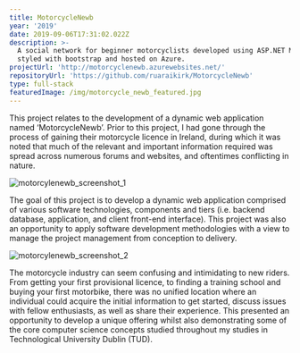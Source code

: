 ```yaml
---
title: MotorcycleNewb
year: '2019'
date: 2019-09-06T17:31:02.022Z
description: >-
  A social network for beginner motorcyclists developed using ASP.NET MVC,
  styled with bootstrap and hosted on Azure.
projectUrl: 'http://motorcyclenewb.azurewebsites.net/'
repositoryUrl: 'https://github.com/ruaraikirk/MotorcycleNewb'
type: full-stack
featuredImage: /img/motorcycle_newb_featured.jpg
---
```

This project relates to the development of a  dynamic web application named ‘MotorcycleNewb’. Prior to this project, I had gone through the process of gaining their motorcycle licence in Ireland, during which it was noted that much of the relevant and important information required was spread across numerous forums and websites, and oftentimes conflicting in nature.

![motorcylenewb_screenshot_1](/img/mcn_screenshot.png "MotorcycleNew Screenshot 1")

The goal of this project is to develop a dynamic web application comprised of various software technologies, components and tiers (i.e. backend database, application, and client front-end interface). This project was also an opportunity to apply software development methodologies with a view to manage the project management from conception to delivery.

![motorcylenewb_screenshot_2](/img/mcn_screenshot_2.png "MotorcycleNew Screenshot 2")

The motorcycle industry can seem confusing and intimidating to new riders. From getting your first provisional licence, to finding a training school and buying your first motorbike, there was no unified location where an individual could acquire the initial information to get started, discuss issues with fellow enthusiasts, as well as share their experience. This presented an opportunity to develop a unique offering whilst also demonstrating some of the core computer science concepts studied throughout my studies in Technological University Dublin (TUD).